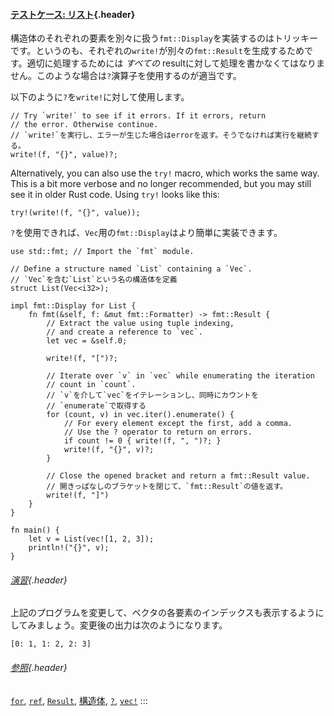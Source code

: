 #### [テストケース: リスト](#テストケース-リスト){.header}

構造体のそれぞれの要素を別々に扱う`fmt::Display`を実装するのはトリッキーです。というのも、それぞれの`write!`が別々の`fmt::Result`を生成するためです。適切に処理するためには
*すべての*
resultに対して処理を書かなくてはなりません。このような場合は`?`演算子を使用するのが適当です。

以下のように`?`を`write!`に対して使用します。

``` {.rust .ignore}
// Try `write!` to see if it errors. If it errors, return
// the error. Otherwise continue.
// `write!`を実行し、エラーが生じた場合はerrorを返す。そうでなければ実行を継続する。
write!(f, "{}", value)?;
```

Alternatively, you can also use the `try!` macro, which works the same
way. This is a bit more verbose and no longer recommended, but you may
still see it in older Rust code. Using `try!` looks like this:

``` {.rust .ignore}
try!(write!(f, "{}", value));
```

`?`を使用できれば、`Vec`用の`fmt::Display`はより簡単に実装できます。

    use std::fmt; // Import the `fmt` module.

    // Define a structure named `List` containing a `Vec`.
    // `Vec`を含む`List`という名の構造体を定義
    struct List(Vec<i32>);

    impl fmt::Display for List {
        fn fmt(&self, f: &mut fmt::Formatter) -> fmt::Result {
            // Extract the value using tuple indexing,
            // and create a reference to `vec`.
            let vec = &self.0;

            write!(f, "[")?;

            // Iterate over `v` in `vec` while enumerating the iteration
            // count in `count`.
            // `v`を介して`vec`をイテレーションし、同時にカウントを
            // `enumerate`で取得する
            for (count, v) in vec.iter().enumerate() {
                // For every element except the first, add a comma.
                // Use the ? operator to return on errors.
                if count != 0 { write!(f, ", ")?; }
                write!(f, "{}", v)?;
            }

            // Close the opened bracket and return a fmt::Result value.
            // 開きっぱなしのブラケットを閉じて、`fmt::Result`の値を返す。
            write!(f, "]")
        }
    }

    fn main() {
        let v = List(vec![1, 2, 3]);
        println!("{}", v);
    }

###### [演習](#演習){.header}

上記のプログラムを変更して、ベクタの各要素のインデックスも表示するようにしてみましょう。変更後の出力は次のようになります。

``` {.rust .ignore}
[0: 1, 1: 2, 2: 3]
```

###### [参照](#参照){.header}

[`for`](../../../flow_control/for.html),
[`ref`](../../../scope/borrow/ref.html),
[`Result`](../../../std/result.html),
[構造体](../../../custom_types/structs.html),
[`?`](../../../std/result/question_mark.html),
[`vec!`](../../../std/vec.html)
:::

